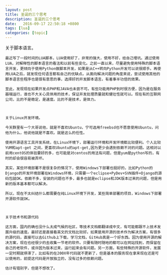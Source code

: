 ```yaml
---
layout: post
title: 圣诞的三个思考
description: 圣诞的三个思考
date:   2016-09-17 22:50:18 +0800 
tags: [lua]
categories: [topic]
---
```

关于脚本语言。

    最近写了一段时间的LUA脚本，LUA使用好了，非常的强大，使用不好，给自己埋坑。通过使用LUA，对解释性的脚本语言的看法和以前有些变化。之前一直以来，尽量避免使用特殊的脚本语言开发，更倾向于使用Python做脚本开发，如果是从C++转向Python开发可以说很顺手。再使用LUA之后，就发现任何语言都有自己的优缺点。从面向解决问题的角度来说，尝试使用其他的脚本语言些程序也是很有意思的事，选择好的开发脚本语言。有着事半功倍的效果。

    至此，发现现在如果开发点PHP和JAVA也未尝不可。有些功能用PHP到时很方便，因为是在服务器端运行，谁也不大关心具体用的技术，保证并发处理质量就和健壮性就可以。现在有的互联网公司，比的不是稳定，是速度。比的不是技术，是体力。



    关于Linux开发环境。

    今天群里有一个大哥说他，就是不喜欢Ubuntu，宁可选用freebsd也不愿意使用Ubuntu，问他为什么，他说他就是不喜欢。就是这么的任性。

    使用开源语言工具开发系统，在Linux环境下，部署运行环境和开发环境都比较便利。个人比较YUM和apt-get 之间，更喜欢Ubuntu的apt-get,因为更少会遇到依赖不对的问题。这相对以前用centOS的体验要好的多，也可能是对centos的用法有问题，但是yum是python写的，有时的却会很容易被弄坏。

    其实，某些环境部署不是很复杂的情况下，使用Windows下部署也挺好的，比如Python的Django的开发环境部署在Windows环境，只需要一个eclipse+PyDev+SVN插件+Django的源码包就OK。依赖不多，安装的问题也不多，最多也就是eclipse和JDK版本过来的问题，但是用新的版本基本都可以解决。

    所以，现在不太纠结什么都需要在纯Linux环境下开发，某些简单部署的项目，Windows下部署开源软件就OK。



    关于技术书和源代码

    这方面，国内的确也没什么太成气候的社区，等技术文档都翻译成中文，有可能都跟不上技术发展升级的速度。最好还是直接看英文的文档比较好。如果是用开源的技术作为解决方案，有很多的源代码，直接可以去Github上下载，学习文档，GitHub真是一个好东西。因为使用开源的解决方案，现在也经很少的去收集一节老的软件。只要有随时随地的都可以在网站找到，而保留在自己的老软件，或许因为版本过来，运行起来会有问题。另一方面，有些特殊的开源软件，发展一定时期就停滞了，比如有的在200X年代码就不更新了，但是基本的服务现在拿来现在还是可以使用的，前提这代码是开放独立的，没有过多的依赖问题。

    估计有错别字，但是不想改了。